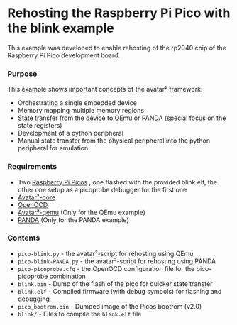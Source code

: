 # Rehosting the Raspberry Pi Pico with the blink example

This example was developed to enable rehosting of the rp2040 chip of the Raspberry Pi Pico
development board.

### Purpose

This example shows important concepts of the avatar² framework:
* Orchestrating a single embedded device
* Memory mapping multiple memory regions
* State transfer from the device to QEmu or PANDA (special focus on the state registers)
* Development of a python peripheral
* Manual state transfer from the physical peripheral into the python peripheral for emulation

### Requirements
- Two [Raspberry Pi Picos](https://www.raspberrypi.com/products/raspberry-pi-pico/)
  , one flashed with the provided blink.elf, the other one setup as a picoprobe debugger for the first one
- [Avatar²-core](https://github.com/avatartwo/avatar2)
- [OpenOCD](http://openocd.org/)
- [Avatar²-qemu](https://github.com/avatartwo/avatar-qemu) (Only for the QEmu example)
- [PANDA](https://github.com/panda-re/panda) (Only for the PANDA example)

### Contents
- `pico-blink.py` - the avatar²-script for rehosting using QEmu
- `pico-blink-PANDA.py` - the avatar²-script for rehosting using PANDA
- `pico-picoprobe.cfg` - the OpenOCD configuration file for the pico-picoprobe combination
- `blink.bin` - Dump of the flash of the pico for quicker state transfer
- `blink.elf` - Compiled firmware (with debug symbols) for flashing and debugging
- `pico_bootrom.bin` - Dumped image of the Picos bootrom (v2.0)
- `blink/` - Files to compile the  `blink.elf` file
